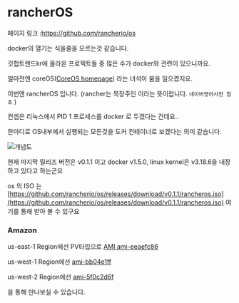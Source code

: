 # rancherOS

페이지 링크 :https://github.com/rancherio/os

docker의 열기는 식을줄을 모르는것 같습니다.

깃헙트렌드kr에 올라온 프로젝트들 중 많은 수가 docker와 관련이 있으니까요.

얼마전엔 coreOS([CoreOS homepage](https://coreos.com/)) 라는 녀석이 붐을 일으켰지요.

이번엔 rancherOS 입니다. (rancher는 목장주인 이라는 뜻이랍니다. ```네이버영어사전 참조``` )

컨셉은 리눅스에서 PID 1 프로세스를 docker 로 두겠다는 건데요..

한마디로 OS내부에서 실행되는 모든것을 도커 컨테이너로 보겠다는 의미 같습니다.

![개념도](https://github.com/rancherio/os/raw/master/docs/rancheros.png)

현재 마지막 릴리즈 버전은 v0.1.1 이고 docker v1.5.0, linux kernel은 v3.18.6을 내장하고 있다고 하는군요

os 의 ISO 는 [https://github.com/rancherio/os/releases/download/v0.1.1/rancheros.iso](https://github.com/rancherio/os/releases/download/v0.1.1/rancheros.iso) 여기를 통해 받아 볼 수 있구요
### Amazon

us-east-1 Region에선 PV타입으로 [AMI ami-eeaefc86](https://console.aws.amazon.com/ec2/home?region=us-east-1#launchAmi=ami-eeaefc86)

us-west-1 Region에선 [ami-bb04e1ff](https://console.aws.amazon.com/ec2/home?region=us-west-1#launchAmi=ami-bb04e1ff)

us-west-2 Region에선 [ami-5f0c2d6f](https://console.aws.amazon.com/ec2/home?region=us-west-2#launchAmi=ami-5f0c2d6f)

을 통해 만나보실 수 있습니다.
